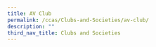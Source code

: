 ```yaml
---
title: AV Club
permalink: /ccas/Clubs-and-Societies/av-club/
description: ""
third_nav_title: Clubs and Societies
---
```

